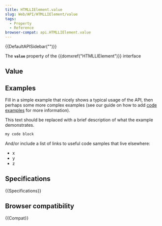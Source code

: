 ```yaml
---
title: HTMLLIElement.value
slug: Web/API/HTMLLIElement/value
tags:
  - Property
  - Reference
browser-compat: api.HTMLLIElement.value
---
```

{{DefaultAPISidebar("")}}

The **`value`** property of the {{domxref("HTMLLIElement")}} interface 

## Value



## Examples

Fill in a simple example that nicely shows a typical usage of the API, then perhaps some more complex examples (see our guide on how to add [code examples](/en-US/docs/MDN/Contribute/Structures/Code_examples) for more information).

This text should be replaced with a brief description of what the example demonstrates.

```js
my code block
```

And/or include a list of links to useful code samples that live elsewhere:

*   x
*   y
*   z

## Specifications

{{Specifications}}

## Browser compatibility

{{Compat}}


